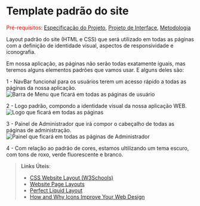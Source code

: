 # Template padrão do site

<span style="color:red">Pré-requisitos: <a href="2-Especificação do Projeto.md"> Especificação do Projeto</a></span>, <a href="3-Projeto de Interface.md"> Projeto de Interface</a>, <a href="4-Metodologia.md"> Metodologia</a>

Layout padrão do site (HTML e CSS) que será utilizado em todas as páginas com a definição de identidade visual, aspectos de responsividade e iconografia.

Em nossa aplicação, as páginas não serão todas exatamente iguais, mas teremos alguns elementos padrões que vamos usar. E alguns deles são:

1 - NavBar funcional para os usuários terem um acesso rápido a todas as páginas da nossa aplicação.
![Barra de Menu que ficará em todas as páginas de usuário](https://user-images.githubusercontent.com/112659128/200711917-315f5a75-27be-4bdd-bbcc-985f1d944854.PNG)

2 - Logo padrão, compondo a identidade visual da nossa aplicação WEB.
![Logo que ficará em todas as páginas](https://user-images.githubusercontent.com/112659128/200712195-02f13219-b5d7-4ea1-96e2-1f2d51984837.PNG)

3 - Painel de Administrador que irá compor o cabeçalho de todas as páginas de administração.
![Painel que ficará em todas as páginas de Administrador](https://user-images.githubusercontent.com/112659128/200712343-5843f50d-87d6-4877-a04c-fe158cb7469b.PNG)

4 - Com relação ao padrão de cores, estamos ultilizando um tema escuro, com tons de roxo, verde fluorescente e branco.




> **Links Úteis**:
>
> - [CSS Website Layout (W3Schools)](https://www.w3schools.com/css/css_website_layout.asp)
> - [Website Page Layouts](http://www.cellbiol.com/bioinformatics_web_development/chapter-3-your-first-web-page-learning-html-and-css/website-page-layouts/)
> - [Perfect Liquid Layout](https://matthewjamestaylor.com/perfect-liquid-layouts)
> - [How and Why Icons Improve Your Web Design](https://usabilla.com/blog/how-and-why-icons-improve-you-web-design/)
